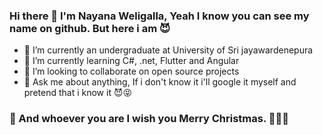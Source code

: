 ### Hi there 👋 I'm Nayana Weligalla, Yeah I know you can see my name on github. But here i am 😈


- 🔭 I’m currently an undergraduate at University of Sri jayawardenepura
- 🌱 I’m currently learning C#, .net, Flutter and Angular
- 👯 I’m looking to collaborate on open source projects
- 💬 Ask me about anything, If i don't know it i'll google it myself and pretend that i know it 😈😝


### 🎁 And whoever you are I wish you Merry Christmas. 🎄🎅🤶


